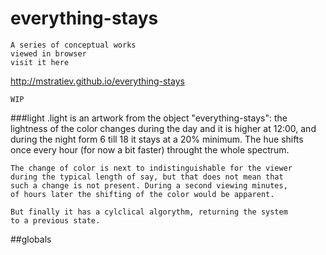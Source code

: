 # everything-stays 
	A series of conceptual works
	viewed in browser
	visit it here

http://mstratiev.github.io/everything-stays

	WIP

###light
	.light is an artwork from the object "everything-stays":
	the lightness of the color changes during the day
	and it is higher at 12:00, and during the night form 6 till 18
	it stays at a 20% minimum. The hue shifts once every hour
	(for now a bit faster) throught the whole spectrum.
	 
	The change of color is next to indistinguishable for the viewer
	during the typical length of say, but that does not mean that
	such a change is not present. During a second viewing minutes,
	of hours later the shifting of the color would be apparent.
	
	But finally it has a cylclical algorythm, returning the system
	to a previous state.


##globals
